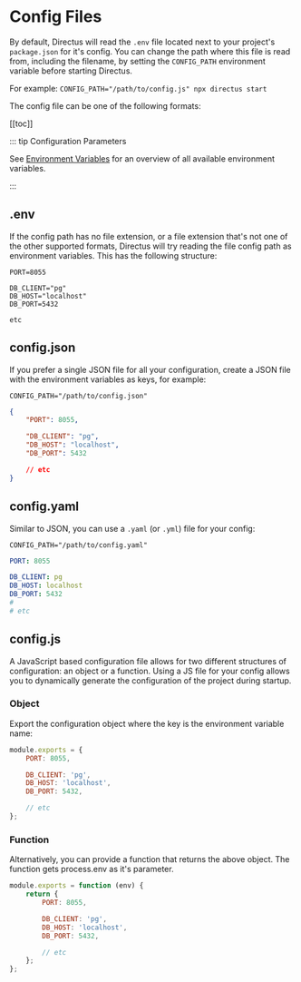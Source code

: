 # Config Files

By default, Directus will read the `.env` file located next to your project's `package.json` for it's config. You can
change the path where this file is read from, including the filename, by setting the `CONFIG_PATH` environment variable before starting Directus.

For example: `CONFIG_PATH="/path/to/config.js" npx directus start`

The config file can be one of the following formats:

[[toc]]

::: tip Configuration Parameters

See [Environment Variables](/reference/environment-variables/) for an overview of all available environment variables.

:::

## .env

If the config path has no file extension, or a file extension that's not one of the other supported formats, Directus
will try reading the file config path as environment variables. This has the following structure:

```
PORT=8055

DB_CLIENT="pg"
DB_HOST="localhost"
DB_PORT=5432

etc
```

## config.json

If you prefer a single JSON file for all your configuration, create a JSON file with the environment variables as keys,
for example:

```
CONFIG_PATH="/path/to/config.json"
```

```json
{
	"PORT": 8055,

	"DB_CLIENT": "pg",
	"DB_HOST": "localhost",
	"DB_PORT": 5432

	// etc
}
```

## config.yaml

Similar to JSON, you can use a `.yaml` (or `.yml`) file for your config:

```
CONFIG_PATH="/path/to/config.yaml"
```

```yaml
PORT: 8055

DB_CLIENT: pg
DB_HOST: localhost
DB_PORT: 5432
#
# etc
```

## config.js

A JavaScript based configuration file allows for two different structures of configuration: an object or a function.
Using a JS file for your config allows you to dynamically generate the configuration of the project during startup.

### Object

Export the configuration object where the key is the environment variable name:

```js
module.exports = {
	PORT: 8055,

	DB_CLIENT: 'pg',
	DB_HOST: 'localhost',
	DB_PORT: 5432,

	// etc
};
```

### Function

Alternatively, you can provide a function that returns the above object. The function gets process.env as it's
parameter.

```js
module.exports = function (env) {
	return {
		PORT: 8055,

		DB_CLIENT: 'pg',
		DB_HOST: 'localhost',
		DB_PORT: 5432,

		// etc
	};
};
```
